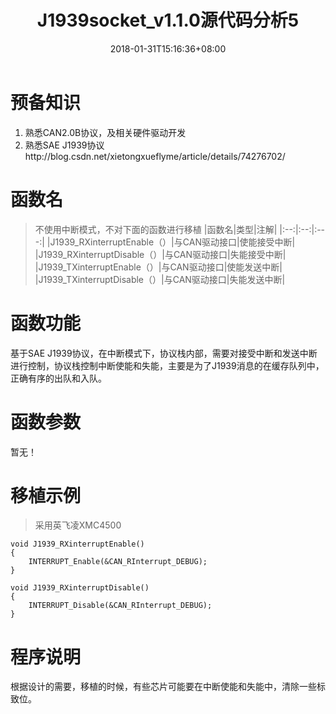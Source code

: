﻿---
title: "J1939socket_v1.1.0源代码分析5"
date: 2018-01-31T15:16:36+08:00
draft: false
keywords: [ "j1939","SAE J1939"]
categories: "j1939"
tags: [ "j1939","j1939源代码"]

# you can close something for this content if you open it in config.toml.
comment: true
toc: false
# you can define another contentCopyright. e.g. contentCopyright: "This is an another copyright."
contentCopyright: false
reward: false
mathjax: false
---

# 预备知识

1. 熟悉CAN2.0B协议，及相关硬件驱动开发 
2. 熟悉SAE J1939协议http://blog.csdn.net/xietongxueflyme/article/details/74276702/

# 函数名
> 不使用中断模式，不对下面的函数进行移植
|函数名|类型|注解|
|:--:|:--:|:---:|
|J1939_RXinterruptEnable（）|与CAN驱动接口|使能接受中断|
|J1939_RXinterruptDisable（）|与CAN驱动接口|失能接受中断|
|J1939_TXinterruptEnable（）|与CAN驱动接口|使能发送中断|
|J1939_TXinterruptDisable（）|与CAN驱动接口|失能发送中断|

# 函数功能

   基于SAE J1939协议，在中断模式下，协议栈内部，需要对接受中断和发送中断进行控制，协议栈控制中断使能和失能，主要是为了J1939消息的在缓存队列中，正确有序的出队和入队。
   
  
# 函数参数
暂无！

# 移植示例
> 采用英飞凌XMC4500

```
void J1939_RXinterruptEnable()
{
	INTERRUPT_Enable(&CAN_RInterrupt_DEBUG);
}

void J1939_RXinterruptDisable()
{
	INTERRUPT_Disable(&CAN_RInterrupt_DEBUG);
}
```
# 程序说明
  根据设计的需要，移植的时候，有些芯片可能要在中断使能和失能中，清除一些标致位。
  
	